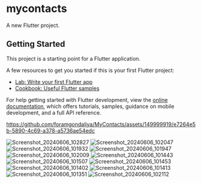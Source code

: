 # mycontacts

A new Flutter project.

## Getting Started

This project is a starting point for a Flutter application.

A few resources to get you started if this is your first Flutter project:

- [Lab: Write your first Flutter app](https://docs.flutter.dev/get-started/codelab)
- [Cookbook: Useful Flutter samples](https://docs.flutter.dev/cookbook)

For help getting started with Flutter development, view the
[online documentation](https://docs.flutter.dev/), which offers tutorials,
samples, guidance on mobile development, and a full API reference.




https://github.com/foramgondaliya/MyContacts/assets/149999919/e7264e5b-5890-4c69-a378-a5736ae54edc



![Screenshot_20240606_102827](https://github.com/foramgondaliya/MyContacts/assets/149999919/36190537-3b10-4f1f-87fe-c7fb43dce0bd)
![Screenshot_20240606_102047](https://github.com/foramgondaliya/MyContacts/assets/149999919/c031fe2f-47b9-4872-8b83-357355549b90)
![Screenshot_20240606_101932](https://github.com/foramgondaliya/MyContacts/assets/149999919/1beb1992-bd5c-420e-a559-14e00a693b28)
![Screenshot_20240606_101947](https://github.com/foramgondaliya/MyContacts/assets/149999919/48de1b32-329f-43fa-967b-99b34906a1d1)
![Screenshot_20240606_102009](https://github.com/foramgondaliya/MyContacts/assets/149999919/d03b2e0b-74df-42d0-9f2f-b1aa12e2672d)
![Screenshot_20240606_101443](https://github.com/foramgondaliya/MyContacts/assets/149999919/9e8d50c9-46a0-4c73-a2a0-947254ba85fe)
![Screenshot_20240606_101507](https://github.com/foramgondaliya/MyContacts/assets/149999919/36b35a15-baf6-4c4b-b609-cc2c16b3deda)
![Screenshot_20240606_101453](https://github.com/foramgondaliya/MyContacts/assets/149999919/96288883-f142-4fb8-8b28-9e371c205c77)
![Screenshot_20240606_101402](https://github.com/foramgondaliya/MyContacts/assets/149999919/1c061e27-95bc-47b0-bef5-29c9c449972c)
![Screenshot_20240606_101413](https://github.com/foramgondaliya/MyContacts/assets/149999919/f6a7643d-ba10-47bd-9f11-577d4d53a078)
![Screenshot_20240606_101351](https://github.com/foramgondaliya/MyContacts/assets/149999919/ebffb77f-8f70-4e54-b5f4-3af328676acb)
![Screenshot_20240606_102112](https://github.com/foramgondaliya/MyContacts/assets/149999919/75ecb56f-ff9d-4d00-a2a8-c2d89e035598)
